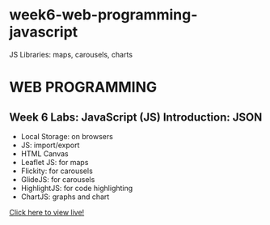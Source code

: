 # week6-web-programming-javascript
JS Libraries: maps, carousels, charts

<h1>WEB PROGRAMMING</h1>

<h2>Week 6 Labs: JavaScript (JS) Introduction: JSON</h2>

<ul>
  <li>Local Storage: on browsers</li>
  <li>JS: import/export</li>
  <li>HTML Canvas</li>
  <li>Leaflet JS: for maps</li>
  <li>Flickity: for carousels</li>
  <li>GlideJS: for carousels</li>
  <li>HighlightJS: for code highlighting</li>
  <li>ChartJS: graphs and chart</li>
</ul>

<a href="https://myverdict.github.io/week6-web-programming-javascript/index.html">
    Click here to view live!</a> 
    
